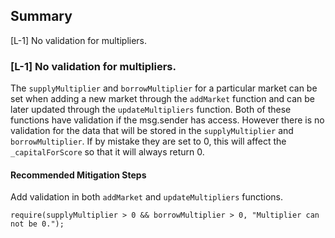 ## Summary
[L-1] No validation for multipliers.

### [L-1] No validation for multipliers.
The `supplyMultiplier` and `borrowMultiplier` for a particular market can be set when adding a new market through the `addMarket` function and can be later updated through the `updateMultipliers` function. Both of these functions have validation if the msg.sender has access. However there is no validation for the data that will be stored in the `supplyMultiplier` and `borrowMultiplier`. If by mistake they are set to 0, this will affect the `_capitalForScore` so that it will always return 0.

#### Recommended Mitigation Steps
Add validation in both `addMarket` and `updateMultipliers` functions.

```solidity
require(supplyMultiplier > 0 && borrowMultiplier > 0, "Multiplier can not be 0.");
```
